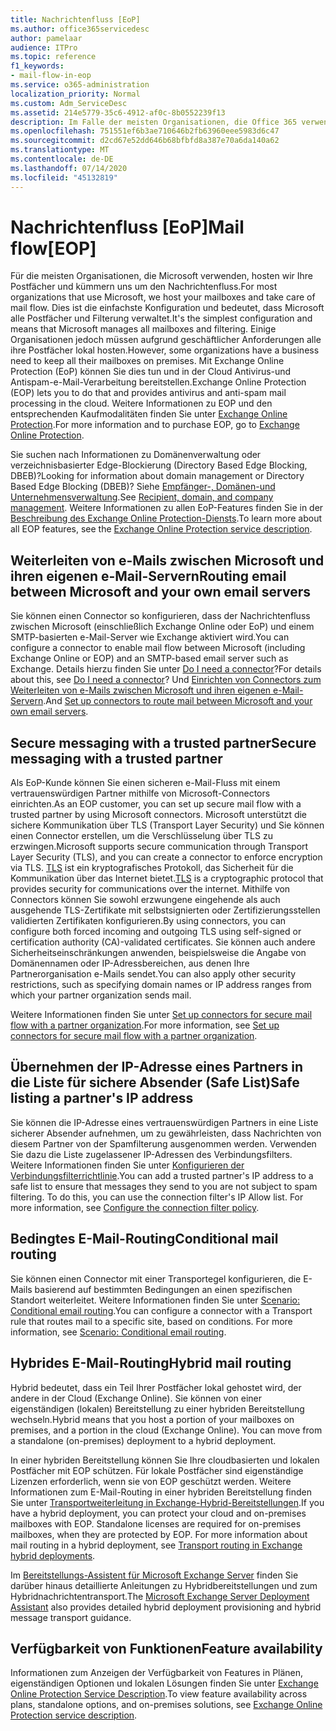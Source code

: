 ```yaml
---
title: Nachrichtenfluss [EoP]
ms.author: office365servicedesc
author: pamelaar
audience: ITPro
ms.topic: reference
f1_keywords:
- mail-flow-in-eop
ms.service: o365-administration
localization_priority: Normal
ms.custom: Adm_ServiceDesc
ms.assetid: 214e5779-35c6-4912-af0c-8b0552239f13
description: Im Falle der meisten Organisationen, die Office 365 verwenden, hosten wir die Postfächer und übernehmen die Abwicklung des E-Mail-Flusses. Dies ist die einfachste Konfiguration und bedeutet, dass Microsoft alle Postfächer und Filterung verwaltet. Einige Organisationen jedoch müssen aufgrund geschäftlicher Anforderungen alle ihre Postfächer lokal hosten. Mit Exchange Online Protection (EoP) können Sie dies tun und in der Cloud Antivirus-und Antispam-e-Mail-Verarbeitung bereitstellen.
ms.openlocfilehash: 751551ef6b3ae710646b2fb63960eee5983d6c47
ms.sourcegitcommit: d2cd67e52dd646b68bfbfd8a387e70a6da140a62
ms.translationtype: MT
ms.contentlocale: de-DE
ms.lasthandoff: 07/14/2020
ms.locfileid: "45132819"
---
```

# <a name="mail-floweop"></a><span data-ttu-id="2fa5a-106">Nachrichtenfluss [EoP]</span><span class="sxs-lookup"><span data-stu-id="2fa5a-106">Mail flow[EOP]</span></span>

<span data-ttu-id="2fa5a-107">Für die meisten Organisationen, die Microsoft verwenden, hosten wir Ihre Postfächer und kümmern uns um den Nachrichtenfluss.</span><span class="sxs-lookup"><span data-stu-id="2fa5a-107">For most organizations that use Microsoft, we host your mailboxes and take care of mail flow.</span></span> <span data-ttu-id="2fa5a-108">Dies ist die einfachste Konfiguration und bedeutet, dass Microsoft alle Postfächer und Filterung verwaltet.</span><span class="sxs-lookup"><span data-stu-id="2fa5a-108">It's the simplest configuration and means that Microsoft manages all mailboxes and filtering.</span></span> <span data-ttu-id="2fa5a-109">Einige Organisationen jedoch müssen aufgrund geschäftlicher Anforderungen alle ihre Postfächer lokal hosten.</span><span class="sxs-lookup"><span data-stu-id="2fa5a-109">However, some organizations have a business need to keep all their mailboxes on premises.</span></span> <span data-ttu-id="2fa5a-110">Mit Exchange Online Protection (EoP) können Sie dies tun und in der Cloud Antivirus-und Antispam-e-Mail-Verarbeitung bereitstellen.</span><span class="sxs-lookup"><span data-stu-id="2fa5a-110">Exchange Online Protection (EOP) lets you to do that and provides antivirus and anti-spam mail processing in the cloud.</span></span> <span data-ttu-id="2fa5a-111">Weitere Informationen zu EOP und den entsprechenden Kaufmodalitäten finden Sie unter [Exchange Online Protection](https://products.office.com/exchange/exchange-email-security-spam-protection).</span><span class="sxs-lookup"><span data-stu-id="2fa5a-111">For more information and to purchase EOP, go to [Exchange Online Protection](https://products.office.com/exchange/exchange-email-security-spam-protection).</span></span>
  
<span data-ttu-id="2fa5a-112">Sie suchen nach Informationen zu Domänenverwaltung oder verzeichnisbasierter Edge-Blockierung (Directory Based Edge Blocking, DBEB)?</span><span class="sxs-lookup"><span data-stu-id="2fa5a-112">Looking for information about domain management or Directory Based Edge Blocking (DBEB)?</span></span> <span data-ttu-id="2fa5a-113">Siehe [Empfänger-, Domänen-und Unternehmensverwaltung](recipient-domain-and-company-management.md).</span><span class="sxs-lookup"><span data-stu-id="2fa5a-113">See [Recipient, domain, and company management](recipient-domain-and-company-management.md).</span></span> <span data-ttu-id="2fa5a-114">Weitere Informationen zu allen EoP-Features finden Sie in der [Beschreibung des Exchange Online Protection-Diensts](exchange-online-protection-service-description.md).</span><span class="sxs-lookup"><span data-stu-id="2fa5a-114">To learn more about all EOP features, see the [Exchange Online Protection service description](exchange-online-protection-service-description.md).</span></span>
  
## <a name="routing-email-between-microsoft-and-your-own-email-servers"></a><span data-ttu-id="2fa5a-115">Weiterleiten von e-Mails zwischen Microsoft und ihren eigenen e-Mail-Servern</span><span class="sxs-lookup"><span data-stu-id="2fa5a-115">Routing email between Microsoft and your own email servers</span></span>

<span data-ttu-id="2fa5a-116">Sie können einen Connector so konfigurieren, dass der Nachrichtenfluss zwischen Microsoft (einschließlich Exchange Online oder EoP) und einem SMTP-basierten e-Mail-Server wie Exchange aktiviert wird.</span><span class="sxs-lookup"><span data-stu-id="2fa5a-116">You can configure a connector to enable mail flow between Microsoft (including Exchange Online or EOP) and an SMTP-based email server such as Exchange.</span></span> <span data-ttu-id="2fa5a-117">Details hierzu finden Sie unter [Do I need a connector](https://docs.microsoft.com/exchange/mail-flow-best-practices/use-connectors-to-configure-mail-flow/do-i-need-to-create-a-connector)?</span><span class="sxs-lookup"><span data-stu-id="2fa5a-117">For details about this, see [Do I need a connector](https://docs.microsoft.com/exchange/mail-flow-best-practices/use-connectors-to-configure-mail-flow/do-i-need-to-create-a-connector)?</span></span> <span data-ttu-id="2fa5a-118">Und [Einrichten von Connectors zum Weiterleiten von e-Mails zwischen Microsoft und ihren eigenen e-Mail-Servern](https://docs.microsoft.com/exchange/mail-flow-best-practices/use-connectors-to-configure-mail-flow/set-up-connectors-to-route-mail).</span><span class="sxs-lookup"><span data-stu-id="2fa5a-118">And [Set up connectors to route mail between Microsoft and your own email servers](https://docs.microsoft.com/exchange/mail-flow-best-practices/use-connectors-to-configure-mail-flow/set-up-connectors-to-route-mail).</span></span>
  
## <a name="secure-messaging-with-a-trusted-partner"></a><span data-ttu-id="2fa5a-119">Secure messaging with a trusted partner</span><span class="sxs-lookup"><span data-stu-id="2fa5a-119">Secure messaging with a trusted partner</span></span>

<span data-ttu-id="2fa5a-120">Als EoP-Kunde können Sie einen sicheren e-Mail-Fluss mit einem vertrauenswürdigen Partner mithilfe von Microsoft-Connectors einrichten.</span><span class="sxs-lookup"><span data-stu-id="2fa5a-120">As an EOP customer, you can set up secure mail flow with a trusted partner by using Microsoft connectors.</span></span> <span data-ttu-id="2fa5a-121">Microsoft unterstützt die sichere Kommunikation über TLS (Transport Layer Security) und Sie können einen Connector erstellen, um die Verschlüsselung über TLS zu erzwingen.</span><span class="sxs-lookup"><span data-stu-id="2fa5a-121">Microsoft supports secure communication through Transport Layer Security (TLS), and you can create a connector to enforce encryption via TLS.</span></span> <span data-ttu-id="2fa5a-122">[TLS](https://docs.microsoft.com/microsoft-365/compliance/exchange-online-uses-tls-to-secure-email-connections) ist ein kryptografisches Protokoll, das Sicherheit für die Kommunikation über das Internet bietet.</span><span class="sxs-lookup"><span data-stu-id="2fa5a-122">[TLS](https://docs.microsoft.com/microsoft-365/compliance/exchange-online-uses-tls-to-secure-email-connections) is a cryptographic protocol that provides security for communications over the internet.</span></span> <span data-ttu-id="2fa5a-123">Mithilfe von Connectors können Sie sowohl erzwungene eingehende als auch ausgehende TLS-Zertifikate mit selbstsignierten oder Zertifizierungsstellen validierten Zertifikaten konfigurieren.</span><span class="sxs-lookup"><span data-stu-id="2fa5a-123">By using connectors, you can configure both forced incoming and outgoing TLS using self-signed or certification authority (CA)-validated certificates.</span></span> <span data-ttu-id="2fa5a-124">Sie können auch andere Sicherheitseinschränkungen anwenden, beispielsweise die Angabe von Domänennamen oder IP-Adressbereichen, aus denen Ihre Partnerorganisation e-Mails sendet.</span><span class="sxs-lookup"><span data-stu-id="2fa5a-124">You can also apply other security restrictions, such as specifying domain names or IP address ranges from which your partner organization sends mail.</span></span> 
  
<span data-ttu-id="2fa5a-125">Weitere Informationen finden Sie unter [Set up connectors for secure mail flow with a partner organization](https://docs.microsoft.com/exchange/mail-flow-best-practices/use-connectors-to-configure-mail-flow/set-up-connectors-for-secure-mail-flow-with-a-partner).</span><span class="sxs-lookup"><span data-stu-id="2fa5a-125">For more information, see [Set up connectors for secure mail flow with a partner organization](https://docs.microsoft.com/exchange/mail-flow-best-practices/use-connectors-to-configure-mail-flow/set-up-connectors-for-secure-mail-flow-with-a-partner).</span></span>
  
## <a name="safe-listing-a-partners-ip-address"></a><span data-ttu-id="2fa5a-126">Übernehmen der IP-Adresse eines Partners in die Liste für sichere Absender (Safe List)</span><span class="sxs-lookup"><span data-stu-id="2fa5a-126">Safe listing a partner's IP address</span></span>

<span data-ttu-id="2fa5a-p106">Sie können die IP-Adresse eines vertrauenswürdigen Partners in eine Liste sicherer Absender aufnehmen, um zu gewährleisten, dass Nachrichten von diesem Partner von der Spamfilterung ausgenommen werden. Verwenden Sie dazu die Liste zugelassener IP-Adressen des Verbindungsfilters. Weitere Informationen finden Sie unter [Konfigurieren der Verbindungsfilterrichtlinie](https://go.microsoft.com/fwlink/p/?LinkID=287108).</span><span class="sxs-lookup"><span data-stu-id="2fa5a-p106">You can add a trusted partner's IP address to a safe list to ensure that messages they send to you are not subject to spam filtering. To do this, you can use the connection filter's IP Allow list. For more information, see [Configure the connection filter policy](https://go.microsoft.com/fwlink/p/?LinkID=287108).</span></span>
  
## <a name="conditional-mail-routing"></a><span data-ttu-id="2fa5a-130">Bedingtes E-Mail-Routing</span><span class="sxs-lookup"><span data-stu-id="2fa5a-130">Conditional mail routing</span></span>

<span data-ttu-id="2fa5a-p107">Sie können einen Connector mit einer Transportegel konfigurieren, die E-Mails basierend auf bestimmten Bedingungen an einen spezifischen Standort weiterleitet. Weitere Informationen finden Sie unter [Scenario: Conditional email routing](https://docs.microsoft.com/exchange/mail-flow-best-practices/use-connectors-to-configure-mail-flow/conditional-mail-routing).</span><span class="sxs-lookup"><span data-stu-id="2fa5a-p107">You can configure a connector with a Transport rule that routes mail to a specific site, based on conditions. For more information, see [Scenario: Conditional email routing](https://docs.microsoft.com/exchange/mail-flow-best-practices/use-connectors-to-configure-mail-flow/conditional-mail-routing).</span></span>
  
## <a name="hybrid-mail-routing"></a><span data-ttu-id="2fa5a-133">Hybrides E-Mail-Routing</span><span class="sxs-lookup"><span data-stu-id="2fa5a-133">Hybrid mail routing</span></span>

<span data-ttu-id="2fa5a-p108">Hybrid bedeutet, dass ein Teil Ihrer Postfächer lokal gehostet wird, der andere in der Cloud (Exchange Online). Sie können von einer eigenständigen (lokalen) Bereitstellung zu einer hybriden Bereitstellung wechseln.</span><span class="sxs-lookup"><span data-stu-id="2fa5a-p108">Hybrid means that you host a portion of your mailboxes on premises, and a portion in the cloud (Exchange Online). You can move from a standalone (on-premises) deployment to a hybrid deployment.</span></span>
  
<span data-ttu-id="2fa5a-p109">In einer hybriden Bereitstellung können Sie Ihre cloudbasierten und lokalen Postfächer mit EOP schützen. Für lokale Postfächer sind eigenständige Lizenzen erforderlich, wenn sie von EOP geschützt werden. Weitere Informationen zum E-Mail-Routing in einer hybriden Bereitstellung finden Sie unter [Transportweiterleitung in Exchange-Hybrid-Bereitstellungen](https://go.microsoft.com/fwlink/p/?LinkId=271757).</span><span class="sxs-lookup"><span data-stu-id="2fa5a-p109">If you have a hybrid deployment, you can protect your cloud and on-premises mailboxes with EOP. Standalone licenses are required for on-premises mailboxes, when they are protected by EOP. For more information about mail routing in a hybrid deployment, see [Transport routing in Exchange hybrid deployments](https://go.microsoft.com/fwlink/p/?LinkId=271757).</span></span>
  
<span data-ttu-id="2fa5a-139">Im [Bereitstellungs-Assistent für Microsoft Exchange Server](https://go.microsoft.com/fwlink/p/?LinkId=287036) finden Sie darüber hinaus detaillierte Anleitungen zu Hybridbereitstellungen und zum Hybridnachrichtentransport.</span><span class="sxs-lookup"><span data-stu-id="2fa5a-139">The [Microsoft Exchange Server Deployment Assistant](https://go.microsoft.com/fwlink/p/?LinkId=287036) also provides detailed hybrid deployment provisioning and hybrid message transport guidance.</span></span> 
  
## <a name="feature-availability"></a><span data-ttu-id="2fa5a-140">Verfügbarkeit von Funktionen</span><span class="sxs-lookup"><span data-stu-id="2fa5a-140">Feature availability</span></span>

<span data-ttu-id="2fa5a-141">Informationen zum Anzeigen der Verfügbarkeit von Features in Plänen, eigenständigen Optionen und lokalen Lösungen finden Sie unter [Exchange Online Protection Service Description](exchange-online-protection-service-description.md).</span><span class="sxs-lookup"><span data-stu-id="2fa5a-141">To view feature availability across plans, standalone options, and on-premises solutions, see [Exchange Online Protection service description](exchange-online-protection-service-description.md).</span></span>
